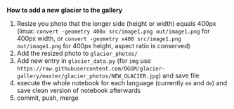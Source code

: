 **How to add a new glacier to the gallery**

1. Resize you photo that the longer side (height or width) equals 400px (linux: `convert -geometry 400x src/image1.png out/image1.png` for 400px width, or `convert -geometry x400 src/image1.png out/image1.png` for 400px height, aspect ratio is conserved)
2. Add the resized photo to `glacier_photos/`
3. Add new entry in `glacier_data.py` (for `img` use `https://raw.githubusercontent.com/OGGM/glacier-gallery/master/glacier_photos/NEW_GLACIER.jpg`) and save file
4. execute the whole notebook for each language (currently `en` and `de`) and save clean version of notebook afterwards
5. commit, push, merge

